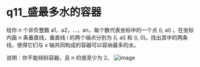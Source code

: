 # q11_盛最多水的容器
给你 n 个非负整数 a1，a2，...，an，每个数代表坐标中的一个点 (i, ai) 。在坐标内画 n 条垂直线，垂直线 i 的两个端点分别为 (i, ai) 和 (i, 0)。找出其中的两条线，使得它们与 x 轴共同构成的容器可以容纳最多的水。

说明：你不能倾斜容器，且 n 的值至少为 2。
![image](https://github.com/CamWu-cyber/leetcode/blob/master/%E5%8F%8C%E6%8C%87%E9%92%88%E9%81%8D%E5%8E%86/%E6%8D%95%E8%8E%B7.PNG)

